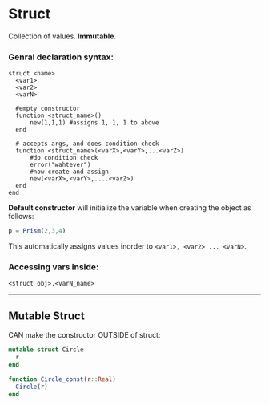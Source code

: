 # Struct

Collection of values. **Immutable**.

### Genral declaration syntax:
```
struct <name>
  <var1>
  <var2>
  <varN>
  
  #empty constructor
  function <struct_name>()
      new(1,1,1) #assigns 1, 1, 1 to above
  end
  
  # accepts args, and does condition check
  function <struct_name>(<varX>,<varY>,...<varZ>)
      #do condition check
      error("wahtever")
      #now create and assign 
      new(<varX>,<varY>,....<varZ>)
  end
end
```

**Default constructor** will initialize the variable when creating the object as follows:

```julia
p = Prism(2,3,4)
```

This automatically assigns values inorder to ```<var1>, <var2> ... <varN>```.
   
### Accessing vars inside:
```
<struct obj>.<varN_name>
```

___
## Mutable Struct

CAN make the constructor OUTSIDE of struct:

```julia
mutable struct Circle
  r
end

function Circle_const(r::Real)
  Circle(r)
end
  
